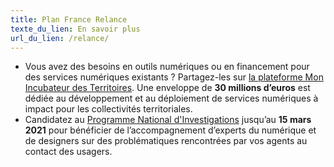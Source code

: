 ```yaml
---
title: Plan France Relance
texte_du_lien: En savoir plus
url_du_lien: /relance/
---
```

* Vous avez des besoins en outils numériques ou en financement pour des services numériques existants ? Partagez-les sur [la plateforme Mon Incubateur des Territoires](https://mon.incubateur.anct.gouv.fr/). Une enveloppe de **30 millions d’euros** est dédiée au développement et au déploiement de services numériques à impact pour les collectivités territoriales.
* Candidatez au [Programme National d'Investigations](/relance/investigations/) jusqu’au **15 mars 2021** pour bénéficier de l’accompagnement d’experts du numérique et de designers sur des problématiques rencontrées par vos agents au contact des usagers.